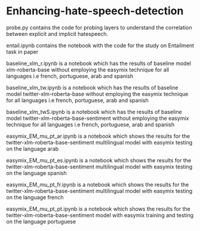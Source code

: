 # Enhancing-hate-speech-detection

probe.py contains the code for probing layers to understand the correlation between explicit and implicit hatespeech.

entail.ipynb contains the notebook with the code for the study on Entailment task in paper

baseline_xlm_r.ipynb is a notebook which has the results of baseline model xlm-roberta-base without employing the easymix technique for all languages i.e french, portuguese, arab and spanish

baseline_xlm_tw.ipynb is a notebook which has the results of baseline model twitter-xlm-roberta-base without employing the easymix technique for all languages i.e french, portuguese, arab and spanish

baseline_xlm_twS.ipynb is a notebook which has the results of baseline model twitter-xlm-roberta-base-sentiment without employing the easymix technique for all languages i.e french, portuguese, arab and spanish   

easymix_EM_mu_pt_ar.ipynb is a notebook which shows the results for the twitter-xlm-roberta-base-sentiment multilingual model with easymix testing on the language arab

easymix_EM_mu_pt_es.ipynb is a notebook which shows the results for the twitter-xlm-roberta-base-sentiment multilingual model with easymix testing on the language spanish

easymix_EM_mu_pt_fr.ipynb is a notebook which shows the results for the twitter-xlm-roberta-base-sentiment multilingual model with easymix testing on the language french

easymix_EM_mu_pt_pt.ipynb is a notebook which shows the results for the twitter-xlm-roberta-base-sentiment model with easymix training and testing on the language portuguese
